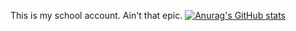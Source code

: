 This is my school account. Ain't that epic.
[![Anurag's GitHub stats](https://github-readme-stats.vercel.app/api?username=AlexSchoolOH)](https://github.com/anuraghazra/github-readme-stats)
